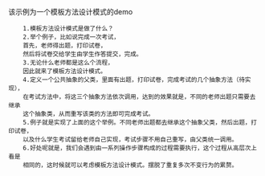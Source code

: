 该示例为一个模板方法设计模式的demo

        1.模板方法设计模式是做了什么？
        2.举个例子，比如说完成一次考试，
        首先，老师得出题，打印试卷，
        然后将试卷交给学生由学生作答提交，完成。
        3.无论什么老师都是这么个流程，
        因此就来了模板方法设计模式。
        4.定义一个公共抽象的父类，里面有出题，打印试卷，完成考试的几个抽象方法（待实现），
        在考试方法中，将这三个抽象方法依次调用，达到的效果就是，不同的老师出题只需要去继承
        这个抽象类，从而重写该类的方法即可完成考试。
        5.例子就是实现了上面的这个举例。不同老师出题都去继承这个抽象父类，然后出题，打印试卷，
        以及什么学生考试留给老师自己实现，考试步骤不用自己重写，由父类统一调用。
        6.好处呢就是，我们会遇到由一系列操作步骤构成的过程需要执行，这个过程从高层次上看是
        相同的，这时候就可以考虑模板方法设计模式。摆脱了重复多次不变行为的累赘。